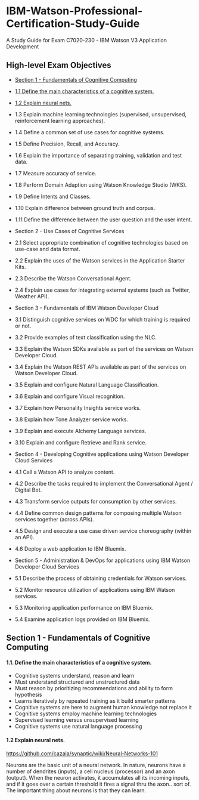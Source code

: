 # IBM-Watson-Professional-Certification-Study-Guide
A Study Guide for Exam C7020-230 - IBM Watson V3 Application Development
## High-level Exam Objectives

- [Section 1 - Fundamentals of Cognitive Computing](#section-1---fundamentals-of-cognitive-computing)
 - [1.1 Define the main characteristics of a cognitive system.](#11-define-the-main-characteristics-of-a-cognitive-system)
 - [1.2 Explain neural nets.](#12-explain-neural-nets)
 - 1.3 Explain machine learning technologies (supervised, unsupervised, reinforcement learning approaches).
 - 1.4 Define a common set of use cases for cognitive systems.
 - 1.5 Define Precision, Recall, and Accuracy.
 - 1.6 Explain the importance of separating training, validation and test data.
 - 1.7 Measure accuracy of service.
 - 1.8 Perform Domain Adaption using Watson Knowledge Studio (WKS).
 - 1.9 Define Intents and Classes. 
 - 1.10 Explain difference between ground truth and corpus.
 - 1.11 Define the difference between the user question and the user intent.

- Section 2 - Use Cases of Cognitive Services
 - 2.1 Select appropriate combination of cognitive technologies based on use-case and data format.
 - 2.2 Explain the uses of the Watson services in the Application Starter Kits.
 - 2.3 Describe the Watson Conversational Agent.
 - 2.4 Explain use cases for integrating external systems (such as Twitter, Weather API).

- Section 3 – Fundamentals of IBM Watson Developer Cloud
 - 3.1 Distinguish cognitive services on WDC for which training is required or not.
 - 3.2 Provide examples of text classification using the NLC.
 - 3.3 Explain the Watson SDKs available as part of the services on Watson Developer Cloud.
 - 3.4 Explain the Watson REST APIs available as part of the services on Watson Developer Cloud.
 - 3.5 Explain and configure Natural Language Classification.
 - 3.6 Explain and configure Visual recognition.
 - 3.7 Explain how Personality Insights service works.
 - 3.8 Explain how Tone Analyzer service works.
 - 3.9 Explain and execute Alchemy Language services.
 - 3.10 Explain and configure Retrieve and Rank service.

- Section 4 - Developing Cognitive applications using Watson Developer Cloud Services
 
 - 4.1 Call a Watson API to analyze content.
 - 4.2 Describe the tasks required to implement the Conversational Agent / Digital Bot.
 - 4.3 Transform service outputs for consumption by other services.
 - 4.4 Define common design patterns for composing multiple Watson services together (across APIs).
 - 4.5 Design and execute a use case driven service choreography (within an API).
 - 4.6 Deploy a web application to IBM Bluemix.

- Section 5 - Administration & DevOps for applications using IBM Watson Developer Cloud Services

 - 5.1 Describe the process of obtaining credentials for Watson services.
 - 5.2 Monitor resource utilization of applications using IBM Watson services.
 - 5.3 Monitoring application performance on IBM Bluemix.
 - 5.4 Examine application logs provided on IBM Bluemix.


## Section 1 - Fundamentals of Cognitive Computing
#### 1.1. Define the main characteristics of a cognitive system.

- Cognitive systems understand, reason and learn 
 - Must understand structured and unstructured data 
 - Must reason by prioritizing recommendations and ability to form hypothesis 
 - Learns iteratively by repeated training as it build smarter patterns 
- Cognitive systems are here to augment human knowledge not replace it 
- Cognitive systems employ machine learning technologies 
 - Supervised learning versus unsupervised learning 
- Cognitive systems use natural language processing 

#### 1.2 Explain neural nets.

https://github.com/cazala/synaptic/wiki/Neural-Networks-101

Neurons are the basic unit of a neural network. In nature, neurons have a number of dendrites (inputs), a cell nucleus (processor) and an axon (output). When the neuron activates, it accumulates all its incoming inputs, and if it goes over a certain threshold it fires a signal thru the axon.. sort of. The important thing about neurons is that they can learn.

